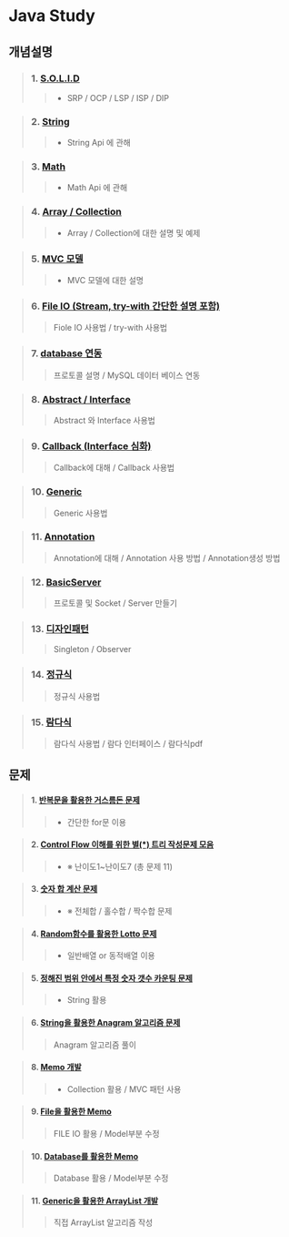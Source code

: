 # Java Study

## 개념설명

> ### 1. [S.O.L.I.D](https://github.com/Lee-KyungSeok/OOP_Solid)
>> - SRP / OCP / LSP / ISP / DIP

> ### 2.  [String](https://github.com/Lee-KyungSeok/String)
>> - String Api 에 관해

> ### 3.  [Math](https://github.com/Lee-KyungSeok/Math)
>> - Math Api 에 관해

> ### 4.  [Array / Collection](https://github.com/Lee-KyungSeok/Array-Collection)
>> - Array / Collection에 대한 설명 및 예제

> ### 5.  [MVC 모델](https://github.com/Lee-KyungSeok/MVCModel)
>> - MVC 모델에 대한 설명

> ### 6. [File IO (Stream, try-with 간단한 설명 포함)](https://github.com/Lee-KyungSeok/Study/tree/master/Java/Contents/File%20IO)
>> Fiole IO 사용법 / try-with 사용법

> ### 7. [database 연동](https://github.com/Lee-KyungSeok/Study/tree/master/Java/Contents/Database%20Connection)
>> 프로토콜 설명 / MySQL 데이터 베이스 연동

> ### 8. [Abstract / Interface](https://github.com/Lee-KyungSeok/Study/tree/master/Java/Contents/Abstract%2C%20Interface)
>> Abstract 와 Interface 사용법

> ### 9. [Callback (Interface 심화)](https://github.com/Lee-KyungSeok/Study/tree/master/Java/Contents/CallbackExample)
>> Callback에 대해 / Callback 사용법

> ### 10. [Generic](https://github.com/Lee-KyungSeok/Study/tree/master/Java/Contents/Generic)
>> Generic 사용법

> ### 11. [Annotation](https://github.com/Lee-KyungSeok/Study/tree/master/Java/Contents/Annotation)
>> Annotation에 대해 / Annotation 사용 방법 / Annotation생성 방법

> ### 12. [BasicServer](https://github.com/Lee-KyungSeok/Study/tree/master/Java/Contents/BasicServer)
>> 프로토콜 및 Socket / Server 만들기

> ### 13. [디자인패턴](https://github.com/Lee-KyungSeok/Study/tree/master/Java/Contents/DesignPattern)
>> Singleton / Observer

> ### 14. [정규식](https://github.com/Lee-KyungSeok/Study/tree/master/Java/Contents/RegularExpression)
>> 정규식 사용법

> ### 15. [람다식](https://github.com/Lee-KyungSeok/Study/tree/master/Java/Contents/Lamda)
>> 람다식 사용법 / 람다 인터페이스 / 람다식pdf

## 문제
> #### 1. [반복문을 활용한 거스름돈 문제](https://github.com/Lee-KyungSeok/ChangeMoney)
>> - 간단한 for문 이용

> #### 2. [Control Flow 이해를 위한 별(\*) 트리 작성문제 모음](https://github.com/Lee-KyungSeok/Study/tree/master/Java/Example/ControlFlowExample)
>> - ※ 난이도1~난이도7 (총 문제 11)

> #### 3. [숫자 합 계산 문제](https://github.com/Lee-KyungSeok/SumExample)
>> - ※ 전체합 / 홀수합 / 짝수합 문제

> #### 4. [Random함수를 활용한 Lotto 문제](https://github.com/Lee-KyungSeok/LottoExample)
>> - 일반배열 or 동적배열 이용

> #### 5. [정해진 범위 안에서 특정 숫자 갯수 카운팅 문제](https://github.com/Lee-KyungSeok/CountNumber)
>> - String 활용

> #### 6. [String을 활용한 Anagram 알고리즘 문제](https://github.com/Lee-KyungSeok/AnagramAlgorithm)
>> Anagram 알고리즘 풀이

> #### 8. [Memo 개발](https://github.com/Lee-KyungSeok/MemoExample)
>> - Collection 활용 / MVC 패턴 사용

> #### 9. [File을 활용한 Memo](https://github.com/Lee-KyungSeok/Study/tree/master/Java/Example/Memo2)
>> FILE IO 활용 / Model부분 수정

> #### 10. [Database를 활용한 Memo](https://github.com/Lee-KyungSeok/Study/tree/master/Java/Example/MemoDatabase)
>> Database 활용 / Model부분 수정

> #### 11. [Generic을 활용한 ArrayList 개발](https://github.com/Lee-KyungSeok/Study/tree/master/Java/Example/GenericExampleAnsnwer)
>> 직접 ArrayList 알고리즘 작성
